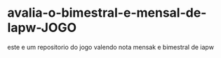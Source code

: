 # avalia-o-bimestral-e-mensal-de-Iapw-JOGO
este e um repositorio do jogo valendo nota mensak e bimestral de iapw
